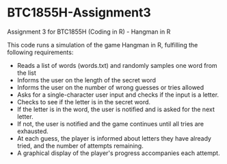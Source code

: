 # BTC1855H-Assignment3
Assignment 3 for BTC1855H (Coding in R) - Hangman in R

This code runs a simulation of the game Hangman in R, fulfilling the following requirements: 
- Reads a list of words (words.txt) and randomly samples one word from the list
- Informs the user on the length of the secret word
- Informs the user on the number of wrong guesses or tries allowed
- Asks for a single-character user input and checks if the input is a letter.
- Checks to see if the letter is in the secret word.
- If the letter is in the word, the user is notified and is asked for the next letter.
- If not, the user is notified and the game continues until all tries are exhausted.
- At each guess, the player is informed about letters they have already tried, and the number of attempts remaining.
- A graphical display of the player's progress accompanies each attempt. 
